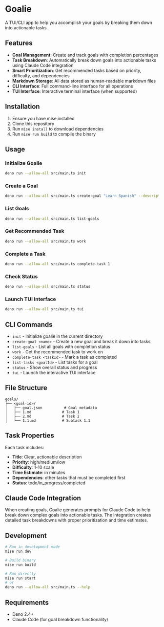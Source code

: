 # Goalie

A TUI/CLI app to help you accomplish your goals by breaking them down into actionable tasks.

## Features

- **Goal Management**: Create and track goals with completion percentages
- **Task Breakdown**: Automatically break down goals into actionable tasks using Claude Code integration
- **Smart Prioritization**: Get recommended tasks based on priority, difficulty, and dependencies
- **Markdown Storage**: All data stored as human-readable markdown files
- **CLI Interface**: Full command-line interface for all operations
- **TUI Interface**: Interactive terminal interface (when supported)

## Installation

1. Ensure you have mise installed
2. Clone this repository
3. Run `mise install` to download dependencies
3. Run `mise run build` to compile the binary

## Usage

### Initialize Goalie

```bash
deno run --allow-all src/main.ts init
```

### Create a Goal

```bash
deno run --allow-all src/main.ts create-goal "Learn Spanish" --description "Become conversational in Spanish" --due-date "2024-12-31"
```

### List Goals

```bash
deno run --allow-all src/main.ts list-goals
```

### Get Recommended Task

```bash
deno run --allow-all src/main.ts work
```

### Complete a Task

```bash
deno run --allow-all src/main.ts complete-task 1
```

### Check Status

```bash
deno run --allow-all src/main.ts status
```

### Launch TUI Interface

```bash
deno run --allow-all src/main.ts tui
```

## CLI Commands

- `init` - Initialize goalie in the current directory
- `create-goal <name>` - Create a new goal and break it down into tasks
- `list-goals` - List all goals with completion status
- `work` - Get the recommended task to work on
- `complete-task <taskId>` - Mark a task as completed
- `list-tasks <goalId>` - List tasks for a goal
- `status` - Show overall status and progress
- `tui` - Launch the interactive TUI interface

## File Structure

```
goals/
├── <goal-id>/
│   ├── goal.json          # Goal metadata
│   ├── 1.md              # Task 1
│   ├── 2.md              # Task 2
│   └── 1.1.md            # Subtask 1.1
```

## Task Properties

Each task includes:
- **Title**: Clear, actionable description
- **Priority**: high/medium/low
- **Difficulty**: 1-10 scale
- **Time Estimate**: in minutes
- **Dependencies**: other tasks that must be completed first
- **Status**: todo/in_progress/completed

## Claude Code Integration

When creating goals, Goalie generates prompts for Claude Code to help break down complex goals into actionable tasks. The integration creates detailed task breakdowns with proper prioritization and time estimates.

## Development

```bash
# Run in development mode
mise run dev

# Build binary
mise run build

# Run directly
mise run start
# or
deno run --allow-all src/main.ts --help
```

## Requirements

- Deno 2.4+
- Claude Code (for goal breakdown functionality)
